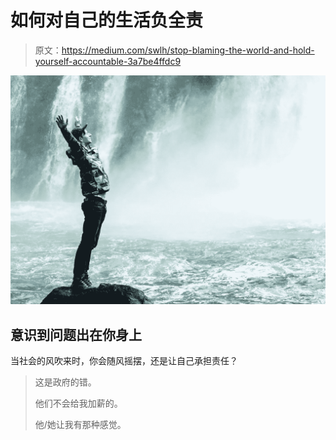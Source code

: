 # 如何对自己的生活负全责

> 原文：<https://medium.com/swlh/stop-blaming-the-world-and-hold-yourself-accountable-3a7be4ffdc9>

![](img/8e21b965a78bbd7d52ccb8cff3bb4f0c.png)

## 意识到问题出在你身上

当社会的风吹来时，你会随风摇摆，还是让自己承担责任？

> 这是政府的错。
> 
> 他们不会给我加薪的。
> 
> 他/她让我有那种感觉。